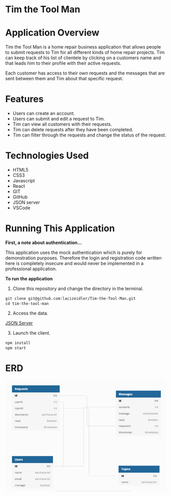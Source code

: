Tim the Tool Man
=======

# Application Overview #
Tim the Tool Man is a home repair business application that allows people to submit requests to Tim for all different kinds of home repair projects. Tim can keep track of his list of clientele by clicking on a customers name and that leads him to their profile with their active requests. 

Each customer has access to their own requests and the messages that are sent between them and Tim about that specific request. 

# Features # 
* Users can create an account. 
* Users can submit and edit a request to Tim. 
* Tim can view all customers with their requests. 
* Tim can delete requests after they have been completed. 
* Tim can filter through the requests and change the status of the request. 

# Technologies Used #
* HTML5
* CSS3
* Javascript 
* React 
* GIT 
* GitHub 
* JSON server 
* VSCode 

# Running This Application #
**First, a note about authentication...**

This application uses the mock authentication which is purely for demonstration purposes. Therefore the login and registration code written here is completely insecure and would never be implemented in a professional application. 

**To run the application**
1. Clone this repository and change the directory in the terminal. 
```
git clone git@github.com:lacizeidler/Tim-the-Tool-Man.git
cd tim-the-tool-man
```

2. Access the data. 

[JSON Server](https://github.com/lacizeidler/Tool-Man-Server)

3. Launch the client. 
```
npm install
npm start 
```

# ERD #
![This is an image](/src/img/ERD.png)





